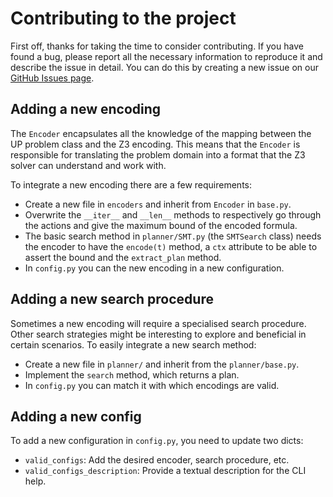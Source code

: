 # Contributing to the project
First off, thanks for taking the time to consider contributing. If you have found a bug, please report all the necessary information to reproduce it and describe the issue in detail. You can do this by creating a new issue on our [GitHub Issues page](https://github.com/pyPMT/pyPMT/issues).

## Adding a new encoding

The `Encoder` encapsulates all the knowledge of the mapping between the UP problem class and the Z3 encoding. This means that the `Encoder` is responsible for translating the problem domain into a format that the Z3 solver can understand and work with.

To integrate a new encoding there are a few requirements:
- Create a new file in `encoders` and inherit from `Encoder` in `base.py`.
- Overwrite the `__iter__` and `__len__` methods to respectively go through the actions and give the maximum bound of the encoded formula.
- The basic search method in `planner/SMT.py` (the `SMTSearch` class) needs the encoder to have the `encode(t)` method, a `ctx` attribute to be able to assert the bound and the `extract_plan` method.
- In `config.py` you can the new encoding in a new configuration.

## Adding a new search procedure

Sometimes a new encoding will require a specialised search procedure. Other search strategies might be interesting to explore and beneficial in certain scenarios. To easily integrate a new search method:

- Create a new file in `planner/` and inherit from the `planner/base.py`.
- Implement the `search` method, which returns a plan.
- In `config.py` you can match it with which encodings are valid.

## Adding a new config

To add a new configuration in `config.py`, you need to update two dicts:

- `valid_configs`: Add the desired encoder, search procedure, etc.
- `valid_configs_description`: Provide a textual description for the CLI help.